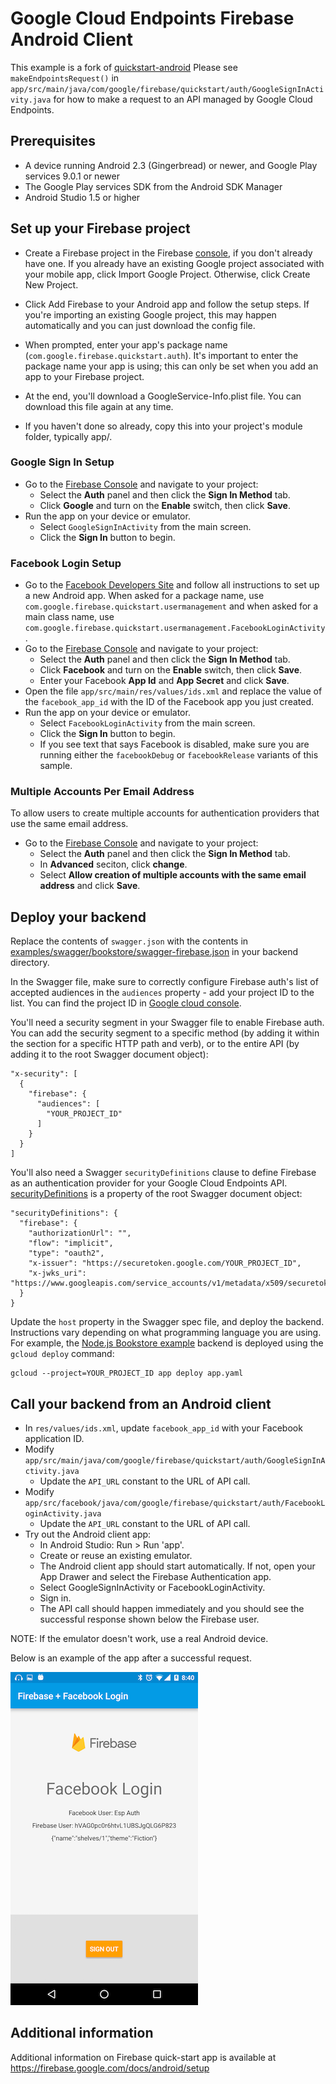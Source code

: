 # Google Cloud Endpoints Firebase Android Client

This example is a fork of
[quickstart-android](https://github.com/firebase/quickstart-android/tree/master/auth)
Please see `makeEndpointsRequest()` in
`app/src/main/java/com/google/firebase/quickstart/auth/GoogleSignInActivity.java`
for how to make a request to an API managed by Google Cloud Endpoints.

## Prerequisites

* A device running Android 2.3 (Gingerbread) or newer, and Google Play services 9.0.1 or newer
* The Google Play services SDK from the Android SDK Manager
* Android Studio 1.5 or higher

## Set up your Firebase project

* Create a Firebase project in the Firebase
  [console](https://firebase.google.com/console/), if you don't
  already have one. If you already have an existing Google project
  associated with your mobile app, click Import Google
  Project. Otherwise, click Create New Project.

* Click Add Firebase to your Android app and follow the setup steps. If
  you're importing an existing Google project, this may happen
  automatically and you can just download the config file.

* When prompted, enter your app's package name
  (`com.google.firebase.quickstart.auth`). It's important to enter the
  package name your app is using; this can only be set when you add an
  app to your Firebase project.

* At the end, you'll download a GoogleService-Info.plist file. You can
  download this file again at any time.

* If you haven't done so already, copy this into your project's module
  folder, typically app/.

### Google Sign In Setup

- Go to the [Firebase Console](https://console.firebase.google.com) and navigate to your project:
  - Select the **Auth** panel and then click the **Sign In Method** tab.
  - Click **Google** and turn on the **Enable** switch, then click **Save**.
- Run the app on your device or emulator.
    - Select `GoogleSignInActivity` from the main screen.
    - Click the **Sign In** button to begin.


### Facebook Login Setup

- Go to the [Facebook Developers Site](https://developers.facebook.com) and follow all
  instructions to set up a new Android app. When asked for a package name, use
  `com.google.firebase.quickstart.usermanagement` and when asked for a main class name,
  use `com.google.firebase.quickstart.usermanagement.FacebookLoginActivity`.
- Go to the [Firebase Console](https://console.firebase.google.com) and navigate to your project:
  - Select the **Auth** panel and then click the **Sign In Method** tab.
  - Click **Facebook** and turn on the **Enable** switch, then click **Save**.
  - Enter your Facebook **App Id** and **App Secret** and click **Save**.
- Open the file `app/src/main/res/values/ids.xml` and replace the value of the `facebook_app_id` with the ID of the Facebook app you just created.
- Run the app on your device or emulator.
    - Select `FacebookLoginActivity` from the main screen.
    - Click the **Sign In** button to begin.
    - If you see text that says Facebook is disabled, make sure you are running
      either the `facebookDebug` or `facebookRelease` variants of this sample.

### Multiple Accounts Per Email Address

To allow users to create multiple accounts for authentication
providers that use the same email address.

- Go to the [Firebase Console](https://console.firebase.google.com)
  and navigate to your project:
  - Select the **Auth** panel and then click the **Sign In Method**
    tab.
  - In **Advanced** seciton, click **change**.
  - Select **Allow creation of multiple accounts with the same email
    address** and click **Save**.

## Deploy your backend

Replace the contents of `swagger.json` with the contents in
[examples/swagger/bookstore/swagger-firebase.json](/examples/swagger/bookstore/swagger-firebase.json)
in your backend directory.

In the Swagger file, make sure to correctly configure Firebase auth's
list of accepted audiences in the `audiences` property - add your
project ID to the list. You can find the project ID in
[Google cloud console](https://console.cloud.google.com).

You'll need a security segment in your Swagger file to enable Firebase
auth.  You can add the security segment to a specific method (by
adding it within the section for a specific HTTP path and verb), or to
the entire API (by adding it to the root Swagger document object):

    "x-security": [
      {
        "firebase": {
          "audiences": [
            "YOUR_PROJECT_ID"
          ]
        }
      }
    ]

You'll also need a Swagger `securityDefinitions` clause to define
Firebase as an authentication provider for your Google Cloud Endpoints
API.
[securityDefinitions](http://swagger.io/specification/#securityDefinitionsObject)
is a property of the root Swagger document object:

    "securityDefinitions": {
      "firebase": {
        "authorizationUrl": "",
        "flow": "implicit",
        "type": "oauth2",
        "x-issuer": "https://securetoken.google.com/YOUR_PROJECT_ID",
        "x-jwks_uri": "https://www.googleapis.com/service_accounts/v1/metadata/x509/securetoken@system.gserviceaccount.com"
      }
    }

Update the `host` property in the Swagger spec file, and deploy the backend.
Instructions vary depending on what programming language you are using.  For
example, the [Node.js Bookstore example](/examples/nodejs/bookstore) backend is
deployed using the `gcloud deploy` command:

    gcloud --project=YOUR_PROJECT_ID app deploy app.yaml

## Call your backend from an Android client

* In `res/values/ids.xml`, update `facebook_app_id` with your Facebook application ID.
* Modify `app/src/main/java/com/google/firebase/quickstart/auth/GoogleSignInActivity.java`
    * Update the `API_URL` constant to the URL of API call.
* Modify `app/src/facebook/java/com/google/firebase/quickstart/auth/FacebookLoginActivity.java`
    * Update the `API_URL` constant to the URL of API call.
* Try out the Android client app:
    * In Android Studio: Run > Run 'app'.
    * Create or reuse an existing emulator.
    * The Android client app should start automatically. If not, open your App
      Drawer and select the Firebase Authentication app.
    * Select GoogleSignInActivity or FacebookLoginActivity.
    * Sign in.
    * The API call should happen immediately and you should see the successful
      response shown below the Firebase user.

NOTE: If the emulator doesn't work, use a real Android device.

Below is an example of the app after a successful request.

![an example of the app after a successful request](screenshot.png)

## Additional information

Additional information on Firebase quick-start app is available at
https://firebase.google.com/docs/android/setup
